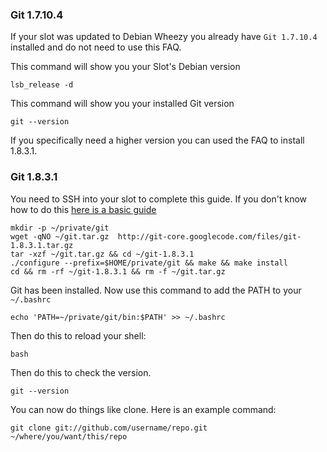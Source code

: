 ### Git 1.7.10.4

If your slot was updated to Debian Wheezy you already have `Git 1.7.10.4` installed and do not need to use this FAQ.

This command will show you your Slot's Debian version

```
lsb_release -d
```

This command will show you your installed Git version

```
git --version
```

If you specifically need a higher version you can used the FAQ to install 1.8.3.1.

### Git 1.8.3.1

You need to SSH into your slot to complete this guide. If you don't know how to do this [here is a basic guide](https://www.feralhosting.com/faq/view?question=12)

```
mkdir -p ~/private/git
wget -qNO ~/git.tar.gz  http://git-core.googlecode.com/files/git-1.8.3.1.tar.gz
tar -xzf ~/git.tar.gz && cd ~/git-1.8.3.1
./configure --prefix=$HOME/private/git && make && make install
cd && rm -rf ~/git-1.8.3.1 && rm -f ~/git.tar.gz
```

Git has been installed. Now use this command to add the PATH to your `~/.bashrc`

```
echo 'PATH=~/private/git/bin:$PATH' >> ~/.bashrc
```

Then do this to reload your shell:

```
bash
```

Then do this to check the version.

```
git --version
```

You can now do things like clone. Here is an example command:

```
git clone git://github.com/username/repo.git ~/where/you/want/this/repo
```




